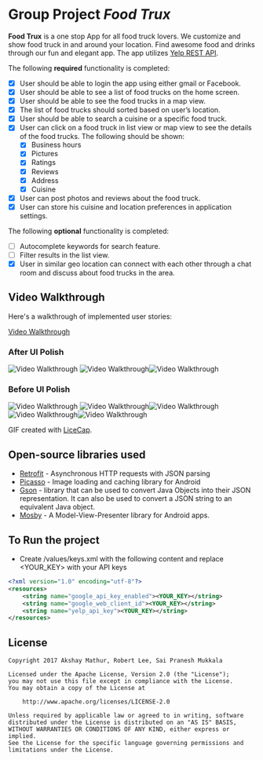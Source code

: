 # Group Project *Food Trux*

**Food Trux** is a one stop App for all food truck lovers. We customize and show food truck in and around your location. Find awesome food and drinks through our fun and elegant app. The app utilizes [Yelp REST API](https://www.yelp.com/developers/documentation/v3).

The following **required** functionality is completed:

* [X] User should be able to login the app using either gmail or Facebook.
* [X] User should be able to see a list of food trucks on the home screen.
* [X] User should be able to see the food trucks in a map view.
* [X] The list of food trucks should sorted based on user’s location.
* [X] User should be able to search a cuisine or a specific food truck.
* [X] User can click on a food truck in list view or map view to see the details of the food trucks. The following should be shown:
  * [X] Business hours
  * [X] Pictures
  * [X] Ratings
  * [X] Reviews
  * [X] Address
  * [X] Cuisine
* [X] User can post photos and reviews about the food truck.
* [X] User can store his cuisine and location preferences in application settings.

The following **optional** functionality is completed:
* [ ] Autocomplete keywords for search feature.
* [ ] Filter results in the list view.
* [X] User in similar geo location can connect with each other through a chat room and discuss about food trucks in the area.

## Video Walkthrough

Here's a walkthrough of implemented user stories:

[Video Walkthrough](https://www.dropbox.com/s/6ldkpxywgowqdz4/projectDemo.mp4?dl=0)

### After UI Polish
<img src='https://i.imgur.com/z0xL27i.gif' title='Video Walkthrough' width='' alt='Video Walkthrough' />      <img src='https://i.imgur.com/crzqR0v.gif' title='Video Walkthrough' width='' alt='Video Walkthrough' /><img src='https://i.imgur.com/vkZxpl5.gif' title='Video Walkthrough' width='' alt='Video Walkthrough' />

### Before UI Polish
<img src='http://i.imgur.com/EOxiwhw.gif' title='Video Walkthrough' width='' alt='Video Walkthrough' />      <img src='http://i.imgur.com/6cckdg6.gif' title='Video Walkthrough' width='' alt='Video Walkthrough' /><img src='https://i.imgur.com/ZkGRjyJ.gif' title='Video Walkthrough' width='' alt='Video Walkthrough' /><img src='https://i.imgur.com/pyR7QgS.gif' title='Video Walkthrough' width='' alt='Video Walkthrough' /><img src='https://i.imgur.com/7Aya7pK.gif' title='Video Walkthrough' width='' alt='Video Walkthrough' />


GIF created with [LiceCap](http://www.cockos.com/licecap/).

## Open-source libraries used

- [Retrofit](https://github.com/square/retrofit) - Asynchronous HTTP requests with JSON parsing
- [Picasso](http://square.github.io/picasso/) - Image loading and caching library for Android
- [Gson](https://github.com/google/gson) - library that can be used to convert Java Objects into their JSON representation. It can also be used to convert a JSON string to an equivalent Java object.
- [Mosby](https://github.com/sockeqwe/mosby) - A Model-View-Presenter library for Android apps.

## To Run the project
- Create /values/keys.xml with the following content and replace <YOUR_KEY> with your API keys
```xml
<?xml version="1.0" encoding="utf-8"?>
<resources>
    <string name="google_api_key_enabled"><YOUR_KEY></string>
    <string name="google_web_client_id"><YOUR_KEY></string>
    <string name="yelp_api_key"><YOUR_KEY></string>
</resources>
```
## License

    Copyright 2017 Akshay Mathur, Robert Lee, Sai Pranesh Mukkala

    Licensed under the Apache License, Version 2.0 (the "License");
    you may not use this file except in compliance with the License.
    You may obtain a copy of the License at

        http://www.apache.org/licenses/LICENSE-2.0

    Unless required by applicable law or agreed to in writing, software
    distributed under the License is distributed on an "AS IS" BASIS,
    WITHOUT WARRANTIES OR CONDITIONS OF ANY KIND, either express or implied.
    See the License for the specific language governing permissions and
    limitations under the License.
